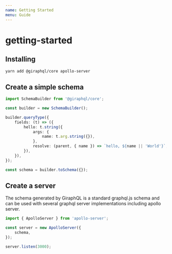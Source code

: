 ```yaml
---
name: Getting Started
menu: Guide
---
```


# getting-started

## Installing

```bash
yarn add @giraphql/core apollo-server
```

## Create a simple schema

```typescript
import SchemaBuilder from '@giraphql/core';

const builder = new SchemaBuilder();

builder.queryType({
    fields: (t) => ({
        hello: t.string({
            args: {
                name: t.arg.string({}),
            },
            resolve: (parent, { name }) => `hello, ${name || 'World'}`,
        }),
    }),
});

const schema = builder.toSchema({});
```

## Create a server

The schema generated by GiraphQL is a standard graphql.js schema and can be used with several graphql server implementations including apollo server.

```typescript
import { ApolloServer } from 'apollo-server';

const server = new ApolloServer({
    schema,
});

server.listen(3000);
```

